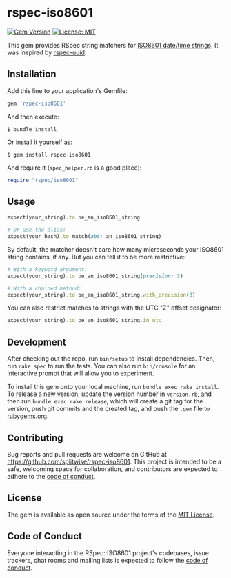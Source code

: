 # rspec-iso8601

[![Gem Version](https://badge.fury.io/rb/rspec-iso8601.svg)](https://badge.fury.io/rb/rspec-iso8601) [![License: MIT](https://img.shields.io/badge/License-MIT-yellow.svg)](https://opensource.org/licenses/MIT)

This gem provides RSpec string matchers for [ISO8601 date/time strings](https://www.w3.org/TR/NOTE-datetime). It was inspired by [rspec-uuid](https://github.com/dpep/rspec-uuid).

## Installation

Add this line to your application's Gemfile:

```ruby
gem 'rspec-iso8601'
```

And then execute:

    $ bundle install

Or install it yourself as:

    $ gem install rspec-iso8601


And require it (`spec_helper.rb` is a good place):

```ruby
require "rspec/iso8601"
```

## Usage

```ruby
expect(your_string).to be_an_iso8601_string

# Or use the alias:
expect(your_hash).to match(abc: an_iso8601_string)
```

By default, the matcher doesn't care how many microseconds your ISO8601 string contains, if any.
But you can tell it to be more restrictive:

```ruby
# With a keyword argument:
expect(your_string).to be_an_iso8601_string(precision: 3)

# With a chained method:
expect(your_string).to be_an_iso8601_string.with_precision(3)
```

You can also restrict matches to strings with the UTC "Z" offset designator:

```ruby
expect(your_string).to be_an_iso8601_string.in_utc
```


## Development

After checking out the repo, run `bin/setup` to install dependencies. Then, run `rake spec` to run the tests. You can also run `bin/console` for an interactive prompt that will allow you to experiment.

To install this gem onto your local machine, run `bundle exec rake install`. To release a new version, update the version number in `version.rb`, and then run `bundle exec rake release`, which will create a git tag for the version, push git commits and the created tag, and push the `.gem` file to [rubygems.org](https://rubygems.org).

## Contributing

Bug reports and pull requests are welcome on GitHub at https://github.com/splitwise/rspec-iso8601. This project is intended to be a safe, welcoming space for collaboration, and contributors are expected to adhere to the [code of conduct](https://github.com/splitwise/rspec-iso8601/blob/main/CODE_OF_CONDUCT.md).

## License

The gem is available as open source under the terms of the [MIT License](https://opensource.org/licenses/MIT).

## Code of Conduct

Everyone interacting in the RSpec::ISO8601 project's codebases, issue trackers, chat rooms and mailing lists is expected to follow the [code of conduct](https://github.com/splitwise/rspec-iso8601/blob/main/CODE_OF_CONDUCT.md).
